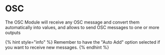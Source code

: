 # OSC

The OSC Module will receive any OSC message and convert them automatically into values, and allows to send OSC messages to one or more outputs





{% hint style="info" %}
Remember to have the "Auto Add" option selected if you want to receive new messages.
{% endhint %}


